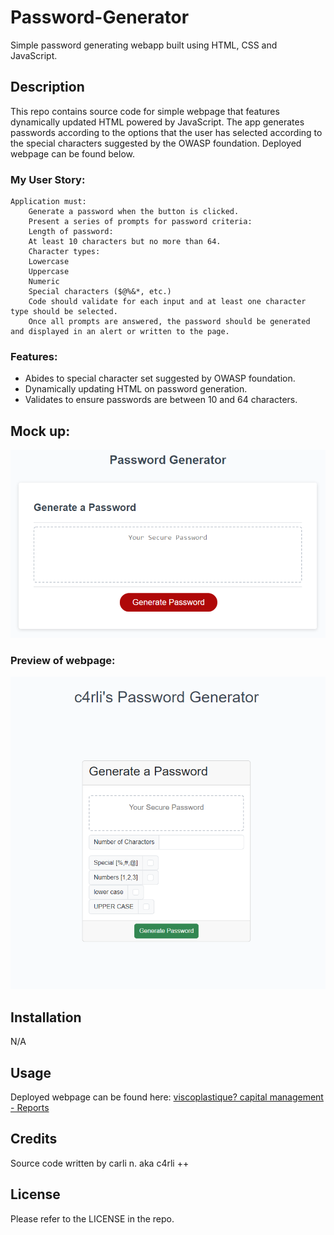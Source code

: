 # Password-Generator
Simple password generating webapp built using HTML, CSS and JavaScript.

## Description
This repo contains source code for simple webpage that features dynamically updated HTML powered by JavaScript. 
The app generates passwords according to the options that the user has selected according to the special characters suggested by the OWASP foundation.
Deployed webpage can be found below.

### My User Story:
```
Application must:
    Generate a password when the button is clicked.
    Present a series of prompts for password criteria:
    Length of password:
    At least 10 characters but no more than 64.
    Character types:
    Lowercase
    Uppercase
    Numeric
    Special characters ($@%&*, etc.)
    Code should validate for each input and at least one character type should be selected.
    Once all prompts are answered, the password should be generated and displayed in an alert or written to the page.
```

### Features:
- Abides to special character set suggested by OWASP foundation.
- Dynamically updating HTML on password generation.
- Validates to ensure passwords are between 10 and 64 characters.

## Mock up:
![image](./assets/README/mockup.png)
### Preview of webpage:
![image](./assets/README/preview.png)

## Installation
N/A

## Usage
Deployed webpage can be found here:  [viscoplastique? capital management - Reports](https://c4rli.github.io/Password-Generator)

## Credits
Source code written by carli n. aka c4rli ++

## License
Please refer to the LICENSE in the repo.
